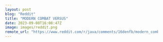 ```yaml
---
layout: post
blog: "Reddit"
title: "MODERN COMBAT VERSUS"
date: 2023-09-08T16:08:47Z
image: images/reddit.png
remote_url: "https://www.reddit.com/r/java/comments/16denfb/modern_combat_versus/"
---
```

